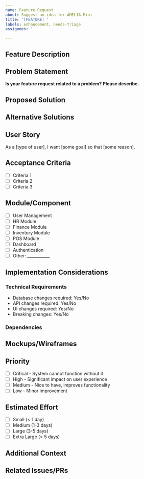 ```yaml
---
name: Feature Request
about: Suggest an idea for AMELIA-Mini
title: '[FEATURE] '
labels: enhancement, needs-triage
assignees: ''

---
```


## Feature Description
<!-- A clear and concise description of the feature you'd like to see -->

## Problem Statement
<!-- Describe the problem this feature would solve -->
**Is your feature request related to a problem? Please describe.**

## Proposed Solution
<!-- A clear and concise description of what you want to happen -->

## Alternative Solutions
<!-- Describe any alternative solutions or features you've considered -->

## User Story
<!-- Describe the feature from a user's perspective -->
As a [type of user], I want [some goal] so that [some reason].

## Acceptance Criteria
<!-- List the criteria that must be met for this feature to be considered complete -->
- [ ] Criteria 1
- [ ] Criteria 2
- [ ] Criteria 3

## Module/Component
<!-- Which module or component would this feature belong to? -->
- [ ] User Management
- [ ] HR Module
- [ ] Finance Module
- [ ] Inventory Module
- [ ] POS Module
- [ ] Dashboard
- [ ] Authentication
- [ ] Other: ___________

## Implementation Considerations
<!-- Any technical considerations, constraints, or dependencies -->

### Technical Requirements
- Database changes required: Yes/No
- API changes required: Yes/No
- UI changes required: Yes/No
- Breaking changes: Yes/No

### Dependencies
<!-- List any dependencies this feature has on other features or systems -->

## Mockups/Wireframes
<!-- If applicable, add mockups, wireframes, or design references -->

## Priority
<!-- How important is this feature? -->
- [ ] Critical - System cannot function without it
- [ ] High - Significant impact on user experience
- [ ] Medium - Nice to have, improves functionality
- [ ] Low - Minor improvement

## Estimated Effort
<!-- Rough estimate of implementation effort -->
- [ ] Small (< 1 day)
- [ ] Medium (1-3 days)
- [ ] Large (3-5 days)
- [ ] Extra Large (> 5 days)

## Additional Context
<!-- Add any other context, references, or screenshots about the feature request here -->

## Related Issues/PRs
<!-- Link any related issues or pull requests here using #issue_number -->